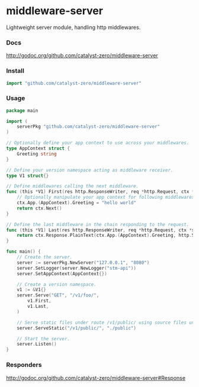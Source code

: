 # middleware-server
Lightweight server module, handling http middlewares.

### Docs
http://godoc.org/github.com/catalyst-zero/middleware-server

### Install
```go
import "github.com/catalyst-zero/middleware-server"
```

### Usage
```go
package main

import (
	serverPkg "github.com/catalyst-zero/middleware-server"
)

// Optionally define your app context to use across your middlewares.
type AppContext struct {
	Greeting string
}

// Define your version namespace acting as middleware receiver.
type V1 struct{}

// Define middlewares calling the next middleware.
func (this *V1) First(res http.ResponseWriter, req *http.Request, ctx *serverPkg.Context) error {
	// Optionally manipulate your app context for following middlewares.
	ctx.App.(AppContext).Greeting = "hello world"
	return ctx.Next()
}

// Define the last middleware in the chain responding to the request.
func (this *V1) Last(res http.ResponseWriter, req *http.Request, ctx *serverPkg.Context) error {
	return ctx.Response.PlainText(ctx.App.(AppContext).Greeting, http.StatusOK)
}

func main() {
	// Create the server.
	server := serverPkg.NewServer("127.0.0.1", "8080")
	server.SetLogger(server.NewLogger("stm-api"))
	server.SetAppContext(AppContext{})

	// Create a version namespace.
	v1 := &V1{}
	server.Serve("GET", "/v1/foo/",
		v1.First,
		v1.Last,
	)

	// Serve static files under route /v1/public/ using source files under ./public directory.
	server.ServeStatic("/v1/public/", "./public")

	// Start the server.
	server.Listen()
}
```

### Responders
http://godoc.org/github.com/catalyst-zero/middleware-server#Response
